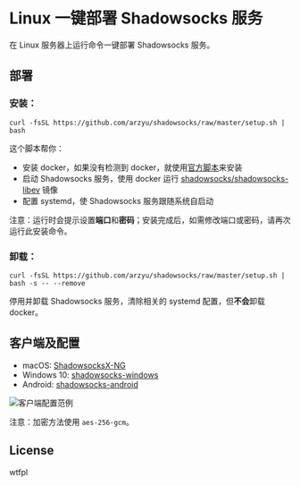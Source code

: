# Linux 一键部署 Shadowsocks 服务

在 Linux 服务器上运行命令一键部署 Shadowsocks 服务。

## 部署

### 安装：

```shell
curl -fsSL https://github.com/arzyu/shadowsocks/raw/master/setup.sh | bash
```

这个脚本帮你：

 * 安装 docker，如果没有检测到 docker，就使用[官方脚本](https://github.com/docker/docker-install)来安装
 * 启动 Shadowsocks 服务，使用 docker 运行 [shadowsocks/shadowsocks-libev](https://github.com/shadowsocks/shadowsocks-libev#docker) 镜像
 * 配置 systemd，使 Shadowsocks 服务跟随系统自启动

注意：运行时会提示设置**端口**和**密码**；安装完成后，如需修改端口或密码，请再次运行此安装命令。

### 卸载：

```shell
curl -fsSL https://github.com/arzyu/shadowsocks/raw/master/setup.sh | bash -s -- --remove
```

停用并卸载 Shadowsocks 服务，清除相关的 systemd 配置，但**不会**卸载 docker。

## 客户端及配置

 * macOS: [ShadowsocksX-NG](https://github.com/shadowsocks/ShadowsocksX-NG/releases/latest)
 * Windows 10: [shadowsocks-windows](https://github.com/shadowsocks/shadowsocks-windows/releases/latest)
 * Android: [shadowsocks-android](https://github.com/shadowsocks/shadowsocks-android/releases/latest)

![客户端配置范例](https://user-images.githubusercontent.com/1270145/62014025-30b41b80-b1ce-11e9-9ba5-47a19007f5c2.png)

注意：加密方法使用 `aes-256-gcm`。

## License

wtfpl
